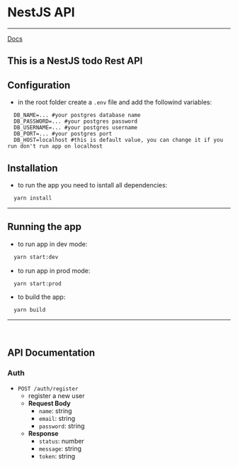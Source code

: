 # NestJS API
---

<a href="#docs">Docs</a>

## This is a NestJS todo Rest API

## Configuration

- in the root folder create a `.env` file and add the followind variables:

```env
  DB_NAME=... #your postgres database name
  DB_PASSWORD=... #your postgres password
  DB_USERNAME=... #your postgres username
  DB_PORT=... #your postgres port
  DB_HOST=localhost #this is default value, you can change it if you run don't run app on localhost
```

## Installation

- to run the app you need to isntall all dependencies:

```bash
  yarn install
```

---

## Running the app

- to run app in dev mode:
```bash
  yarn start:dev
```

- to run app in prod mode:
```bash
  yarn start:prod
```

- to build the app: 
```bash
  yarn build
```

---

<br id="docs">

## API Documentation

### Auth

- `POST /auth/register`
  - register a new user
  - **Request Body**
    - `name`: string
    - `email`: string
    - `password`: string
  - **Response**
    - `status`: number
    - `message`: string
    - `token`: string
